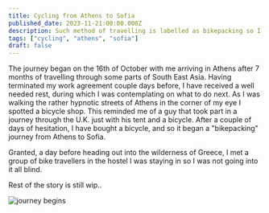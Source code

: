 ```yaml
---
title: Cycling from Athens to Sofia
published_date: 2023-11-21:00:00.000Z
description: Such method of travelling is labelled as bikepacking so I've read later..
tags: ["cycling", "athens", "sofia"]
draft: false
---
```


The journey began on the 16th of October with me arriving in Athens after 7 months of travelling through some parts of South East Asia.
Having terminated my work agreement couple days before, I have received a well needed rest, during which I was contemplating on what to do next.
As I was walking the rather hypnotic streets of Athens in the corner of my eye I spotted a bicycle shop. This reminded me of a guy that took part in a journey through the U.K. just with his tent and a bicycle.
After a couple of days of hesitation, I have bought a bicycle, and so it began a "bikepacking" journey from Athens to Sofia. 

Granted, a day before heading out into the wilderness of Greece, I met a group of bike travellers in the hostel I was staying in so I was not going into it all blind.

Rest of the story is still wip..

<img src="https://lh3.googleusercontent.com/pw/ADCreHecT7Y6ZzAXdaBfaxafvrA570Fk_E6UXY-PVECldDmghRMblgtYNo6HaWxbOcRKe4-Krie5XL5ySA7-si9yNn-ZA_BhJf1ltp5oceLEX25Y9vujzdds=w2400" alt="journey begins" />



